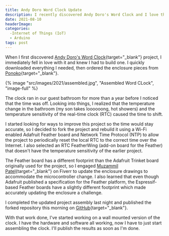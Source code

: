 ```yaml
---
title: Andy Doro Word Clock Update
description: I recently discovered Andy Doro's Word Clock and I love the project. I built one for my self then started looking at the code for ways to improve it. I made a bunch of changes to the code and, once Andy added a license to the project repository, forked it and published my own version of it. 
date: 2021-08-10
headerImage: 
categories: 
  -Internet of Things (IoT)
  - Arduino
tags: post
---
```


When I first discovered [Andy Doro's Word Clock](https://github.com/andydoro/WordClock-NeoMatrix8x8){target="_blank"} project, I immediately fell in love with it and knew I had to build one. I quickly downloaded everything I needed, then ordered the enclosure pieces from [Ponoko](https://www.ponoko.com/){target="_blank"}.

{% image "src/images/2021/assembled.jpg", "Assembled Word CLock", "image-full" %}

The clock ran in our guest bathroom for more than a year before I noticed that the time was off. Looking into things, I realized that the temperature change in the bathroom (my son takes loooooong, hot showers) and the temperature sensitivity of the real-time clock (RTC) caused the time to shift.

I started looking for ways to improve this project so the time would stay accurate, so I decided to fork the project and rebuild it using a Wi-Fi enabled Adafruit Feather board and Network Time Protocol (NTP) to allow the project to periodically reset the local RTC to the correct time over the Internet. I also selected an RTC FeatherWing (add-on board for the Feather) that doesn't have the temperature sensitivity of the earlier project.

The Feather board has a different footprint than the Adafruit Trinket board originally used for the project, so I engaged [Muzammil Patel](https://www.fiverr.com/muzammil_patel){target="_blank"} on Fiverr to update the enclosure drawings to accommodate the microcontroller change. I also learned that even though Adafruit published a specification for the Feather platform, the Espressif-based Feather boards have a slightly different footprint which made accurately updating the enclosure a challenge.

I completed the updated project assembly last night and published the forked repository this morning on [GitHub](https://github.com/johnwargo/world-clock-neomatrix-wifi-desktop){target="_blank"}.

With that work done, I've started working on a wall mounted version of the clock. I have the hardware and software all working, now I have to just start assembling the clock. I'll publish the results as soon as I'm done.